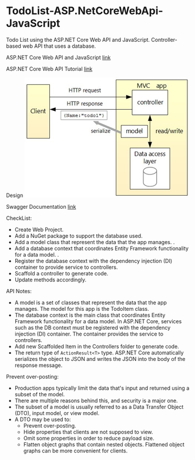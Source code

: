 # TodoList-ASP.NetCoreWebApi-JavaScript
Todo List using the ASP.NET Core Web API and JavaScript. Controller-based web API that uses a database. 
<br>

ASP.NET Core Web API and JavaScript <a href="https://learn.microsoft.com/en-us/aspnet/core/tutorials/web-api-javascript?view=aspnetcore-8.0">link</a>
<br>

ASP.NET Core Web API Tutorial <a href="https://learn.microsoft.com/en-us/aspnet/core/tutorials/first-web-api?view=aspnetcore-8.0&tabs=visual-studio">link</a>
<br>

Design
<img src="./design.jpg" alt="design-screenshot">
<br>

Swagger Documentation <a href="https://learn.microsoft.com/en-us/aspnet/core/tutorials/web-api-help-pages-using-swagger?view=aspnetcore-8.0">link</a>
<br>

CheckList:
<ul>
  <li>Create Web Project.</li>
  <li>Add a NuGet package to support the database used.</li>
  <li>Add a model class that represent the data that the app manages. .</li>
  <li>Add a database context that coordinates Entity Framework functionality for a data model. .</li>
  <li>Register the database context with the dependency injection (DI) container to provide service to controllers.</li>
  <li>Scaffold a controller to generate code.</li>
  <li>Update methods accordingly.</li>
</ul>

API Notes:
<ul>
  <li>A model is a set of classes that represent the data that the app manages. The model for this app is the TodoItem class.</li>
  <li>The database context is the main class that coordinates Entity Framework functionality for a data model. In ASP.NET Core, services such as the DB context must be registered with the dependency injection (DI) container. The container provides the service to controllers.</li>
  <li>Add new Scaffolded Item in the Controllers folder to generate code.</li>
  <li>The return type of <code>ActionResult&lt;T></code> type. ASP.NET Core automatically serializes the object to JSON and writes the JSON into the body of the response message.</li>
</ul>

Prevent over-posting:
<ul>
  <li>Production apps typically limit the data that's input and returned using a subset of the model. </li>
  <li>There are multiple reasons behind this, and security is a major one.</li>
  <li>The subset of a model is usually referred to as a Data Transfer Object (DTO), input model, or view model.</li>
  <li>A DTO may be used to:
    <ul>
      <li>Prevent over-posting.</li>
      <li>Hide properties that clients are not supposed to view.</li>
      <li>Omit some properties in order to reduce payload size.</li>
      <li>Flatten object graphs that contain nested objects. Flattened object graphs can be more convenient for clients.</li>
    </ul>
  </li>
</ul>